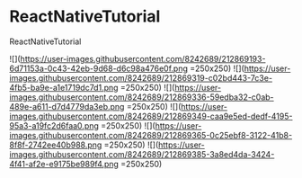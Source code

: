 # ReactNativeTutorial
ReactNativeTutorial

![](https://user-images.githubusercontent.com/8242689/212869193-6d71153a-0c43-42eb-9d68-d6c98a476e0f.png =250x250)
![](https://user-images.githubusercontent.com/8242689/212869319-c02bd443-7c3e-4fb5-ba9e-a1e1719dc7d1.png =250x250)
![](https://user-images.githubusercontent.com/8242689/212869336-59edba32-c0ab-489e-a611-d7d4779da3eb.png =250x250)
![](https://user-images.githubusercontent.com/8242689/212869349-caa9e5ed-dedf-4195-95a3-a19fc2d6faa0.png =250x250)
![](https://user-images.githubusercontent.com/8242689/212869365-0c25ebf8-3122-41b8-8f8f-2742ee40b988.png =250x250)
![](https://user-images.githubusercontent.com/8242689/212869385-3a8ed4da-3424-4f41-af2e-e9175be989f4.png =250x250)
